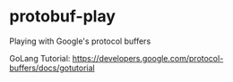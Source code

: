 # protobuf-play
Playing with Google's protocol buffers

GoLang Tutorial: https://developers.google.com/protocol-buffers/docs/gotutorial

